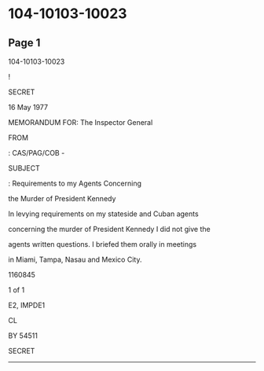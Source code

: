 # 104-10103-10023

## Page 1

104-10103-10023

!

SECRET

16 May 1977

MEMORANDUM FOR: The Inspector General

FROM

: CAS/PAG/COB -

SUBJECT

: Requirements to my Agents Concerning

the Murder of President Kennedy

In levying requirements on my stateside and Cuban agents

concerning the murder of President Kennedy I did not give the

agents written questions. I briefed them orally in meetings

in Miami, Tampa, Nasau and Mexico City.

1160845

1 of 1

E2, IMPDE1

CL

BY 54511

SECRET

---

